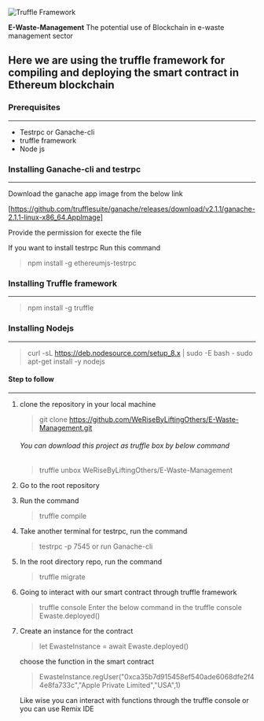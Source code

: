 ![Truffle Framework](https://s.yimg.com/uu/api/res/1.2/9Xm8LqsPeZl8k33gVbBREA--~B/aD0zNTk7dz0zNTE7c209MTthcHBpZD15dGFjaHlvbg--/https://media.zenfs.com/en-US/the_block_83/47549bb5ca940c8bf0cfbfa9a96dc89e)

**E-Waste-Management**
The potential use of Blockchain in e-waste management sector

## Here we are using the truffle framework for compiling and deploying the smart contract in Ethereum blockchain

### Prerequisites 
--------------
- Testrpc or Ganache-cli
- truffle framework
- Node js


### Installing Ganache-cli and testrpc
----------------------------------
Download the ganache app image from the below link

[https://github.com/trufflesuite/ganache/releases/download/v2.1.1/ganache-2.1.1-linux-x86_64.AppImage]

Provide the permission for execte the file

If you want to install testrpc
Run this command 

> npm install -g ethereumjs-testrpc


### Installing Truffle framework
-------------------------------
> npm install -g truffle

### Installing Nodejs 
---------------------
> curl -sL https://deb.nodesource.com/setup_8.x | sudo -E bash -
sudo apt-get install -y nodejs


#### Step to follow
-------------------
1. clone the repository in your local machine
   > git clone https://github.com/WeRiseByLiftingOthers/E-Waste-Management.git
   
   ###### You can download this project as truffle box by below command
   
   
   > truffle unbox WeRiseByLiftingOthers/E-Waste-Management
   
2. Go to the root repository
3. Run the command 
   > truffle compile
4. Take another terminal for testrpc, run the command 
   > testrpc -p 7545 or run Ganache-cli
5. In the root directory repo, run the command
   > truffle migrate
   
6. Going to interact with our smart contract through truffle framework
   > truffle console
   Enter the below command in the truffle console
   > Ewaste.deployed()
7. Create an instance for the contract    
   > let EwasteInstance = await Ewaste.deployed()
   
   choose the function in the smart contract
   
   > EwasteInstance.regUser("0xca35b7d915458ef540ade6068dfe2f44e8fa733c","Apple Private Limited","USA",1)
   
   Like wise you can interact with functions through the truffle console or you can use Remix IDE 





